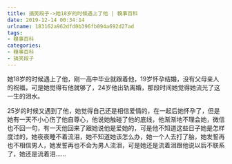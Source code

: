 ```yaml
---
title: 搞笑段子->她18岁的时候遇上了他 | 糗事百科
date: 2019-12-14 00:34:14
urlname: 183162a962dfd0b396fb094a692d27ad
tags: 
- 糗事百科
categories:
- 糗事百科
- 搞笑段子
---
```

她18岁的时候遇上了他，刚一高中毕业就跟着他，19岁怀孕结婚，没有父母亲人的祝福，可是她觉得有他就够了，24岁他出轨离婚，那段时间她觉得她流光了这一生的泪水。

25岁的时候又遇到了他，她觉得自己还是相信爱情的，在一起后她怀孕了，但是她有一天不小心伤了他自尊心，他说她触碰了他的底线，他渐渐地不理会她，微信也不回一句，有一天他回来了跟她说他是爱她的，可是他不知道这些日子她是怎样度过的，她夜夜睡不着流泪，她不知道她该怎么办，她一个人去打了胎，她发誓再也不相信男人，她发誓再也不会为男人流泪，可是她还是流着泪跟他说以后不联系了，她还是流着泪……


